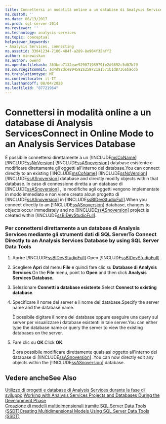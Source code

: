 ```yaml
---
title: Connettersi in modalità online a un database di Analysis Services | Microsoft Docs
ms.custom: ''
ms.date: 06/13/2017
ms.prod: sql-server-2014
ms.reviewer: ''
ms.technology: analysis-services
ms.topic: conceptual
helpviewer_keywords:
- Analysis Services, connecting
ms.assetid: 33041234-7106-404f-a289-8e904f32aff2
author: minewiskan
ms.author: owend
ms.openlocfilehash: 363beb7132eae92907198979fe2d9892c5d07b79
ms.sourcegitcommit: ad4d92dce894592a259721a1571b1d8736abacdb
ms.translationtype: MT
ms.contentlocale: it-IT
ms.lasthandoff: 08/04/2020
ms.locfileid: "87721964"
---
```

# <a name="connect-in-online-mode-to-an-analysis-services-database"></a><span data-ttu-id="b6a53-102">Connettersi in modalità online a un database di Analysis Services</span><span class="sxs-lookup"><span data-stu-id="b6a53-102">Connect in Online Mode to an Analysis Services Database</span></span>
  <span data-ttu-id="b6a53-103">È possibile connettersi direttamente a un [!INCLUDE[msCoName](../../includes/msconame-md.md)] [!INCLUDE[ssNoVersion](../../includes/ssnoversion-md.md)] [!INCLUDE[ssASnoversion](../../includes/ssasnoversion-md.md)] database esistente e modificare direttamente gli oggetti all'interno del database.</span><span class="sxs-lookup"><span data-stu-id="b6a53-103">You can connect directly to an existing [!INCLUDE[msCoName](../../includes/msconame-md.md)] [!INCLUDE[ssNoVersion](../../includes/ssnoversion-md.md)] [!INCLUDE[ssASnoversion](../../includes/ssasnoversion-md.md)] database and directly modify objects within that database.</span></span> <span data-ttu-id="b6a53-104">In caso di connessione diretta a un database di [!INCLUDE[ssASnoversion](../../includes/ssasnoversion-md.md)] , le modifiche agli oggetti vengono implementate in modo immediato e non viene creato alcun progetto di [!INCLUDE[ssASnoversion](../../includes/ssasnoversion-md.md)] in [!INCLUDE[ssBIDevStudioFull](../../includes/ssbidevstudiofull-md.md)].</span><span class="sxs-lookup"><span data-stu-id="b6a53-104">When you connect directly to an [!INCLUDE[ssASnoversion](../../includes/ssasnoversion-md.md)] database, changes to objects occur immediately and no [!INCLUDE[ssASnoversion](../../includes/ssasnoversion-md.md)] project is created within [!INCLUDE[ssBIDevStudioFull](../../includes/ssbidevstudiofull-md.md)].</span></span>  
  
### <a name="to-connect-directly-to-an-analysis-services-database-by-using-sql-server-data-tools"></a><span data-ttu-id="b6a53-105">Per connettersi direttamente a un database di Analysis Services mediante gli strumenti dati di SQL Server</span><span class="sxs-lookup"><span data-stu-id="b6a53-105">To Connect Directly to an Analysis Services Database by using SQL Server Data Tools</span></span>  
  
1.  <span data-ttu-id="b6a53-106">Aprire [!INCLUDE[ssBIDevStudioFull](../../includes/ssbidevstudiofull-md.md)].</span><span class="sxs-lookup"><span data-stu-id="b6a53-106">Open [!INCLUDE[ssBIDevStudioFull](../../includes/ssbidevstudiofull-md.md)].</span></span>  
  
2.  <span data-ttu-id="b6a53-107">Scegliere **Apri** dal menu **File** e quindi fare clic su **Database di Analysis Services**.</span><span class="sxs-lookup"><span data-stu-id="b6a53-107">On the **File** menu, point to **Open** and then click **Analysis Services Database**.</span></span>  
  
3.  <span data-ttu-id="b6a53-108">Selezionare **Connetti a database esistente**.</span><span class="sxs-lookup"><span data-stu-id="b6a53-108">Select **Connect to existing database**.</span></span>  
  
4.  <span data-ttu-id="b6a53-109">Specificare il nome del server e il nome del database.</span><span class="sxs-lookup"><span data-stu-id="b6a53-109">Specify the server name and the database name.</span></span>  
  
     <span data-ttu-id="b6a53-110">È possibile digitare il nome del database oppure eseguire una query sul server per visualizzare i database esistenti in tale server.</span><span class="sxs-lookup"><span data-stu-id="b6a53-110">You can either type the database name or query the server to view the existing databases on the server.</span></span>  
  
5.  <span data-ttu-id="b6a53-111">Fare clic su **OK**.</span><span class="sxs-lookup"><span data-stu-id="b6a53-111">Click **OK**.</span></span>  
  
     <span data-ttu-id="b6a53-112">È ora possibile modificare direttamente qualsiasi oggetto all'interno del database di [!INCLUDE[ssASnoversion](../../includes/ssasnoversion-md.md)] .</span><span class="sxs-lookup"><span data-stu-id="b6a53-112">You can now directly edit any objects within the [!INCLUDE[ssASnoversion](../../includes/ssasnoversion-md.md)] database.</span></span>  
  
## <a name="see-also"></a><span data-ttu-id="b6a53-113">Vedere anche</span><span class="sxs-lookup"><span data-stu-id="b6a53-113">See Also</span></span>  
 <span data-ttu-id="b6a53-114">[Utilizzo di progetti e database di Analysis Services durante la fase di sviluppo](work-with-analysis-services-projects-and-databases-in-development.md) </span><span class="sxs-lookup"><span data-stu-id="b6a53-114">[Working with Analysis Services Projects and Databases During the Development Phase](work-with-analysis-services-projects-and-databases-in-development.md) </span></span>  
 [<span data-ttu-id="b6a53-115">Creazione di modelli multidimensionali tramite SQL Server Data Tools &#40;SSDT&#41;</span><span class="sxs-lookup"><span data-stu-id="b6a53-115">Creating Multidimensional Models Using SQL Server Data Tools &#40;SSDT&#41;</span></span>](creating-multidimensional-models-using-sql-server-data-tools-ssdt.md)  
  
  
